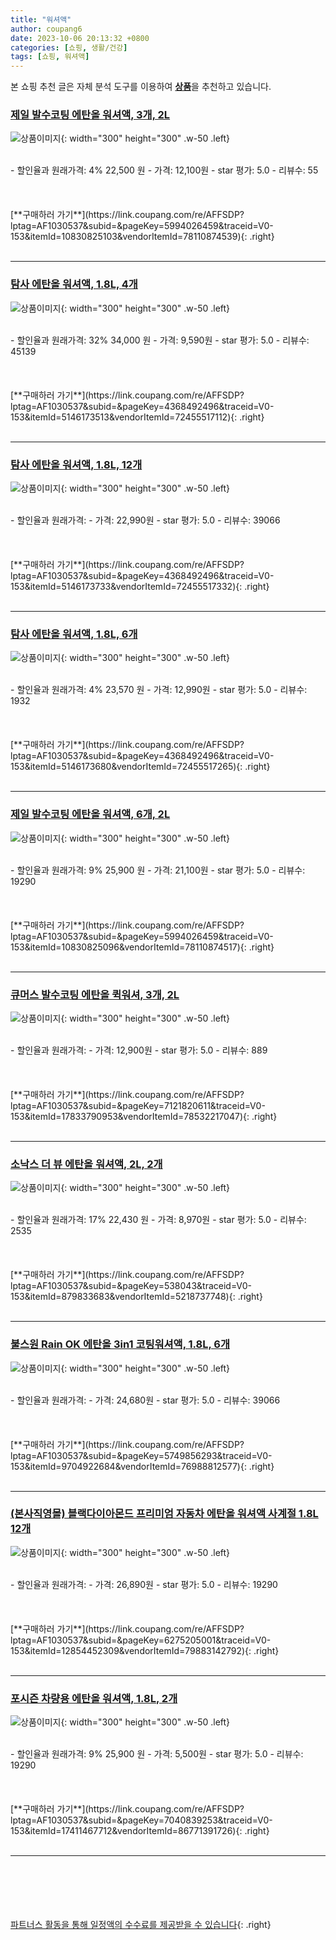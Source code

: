```yaml
---
title: "워셔액"
author: coupang6
date: 2023-10-06 20:13:32 +0800
categories: [쇼핑, 생활/건강]
tags: [쇼핑, 워셔액]
---
```


본 쇼핑 추천 글은 자체 분석 도구를 이용하여 [**상품**](https://link.coupang.com/a/bao1ui)을 추천하고 있습니다.

### [제일 발수코팅 에탄올 워셔액, 3개, 2L](https://link.coupang.com/re/AFFSDP?lptag=AF1030537&subid=&pageKey=5994026459&traceid=V0-153&itemId=10830825103&vendorItemId=78110874539)

![상품이미지](https://thumbnail8.coupangcdn.com/thumbnails/remote/230x230ex/image/retail/images/183273490135904-b6cc8f0c-ee76-45fd-b2e5-9de917506812.jpg){: width="300" height="300" .w-50 .left}


<br>
- 할인율과 원래가격: 4%  22,500   원
- 가격: 12,100원
- star 평가: 5.0
- 리뷰수: 55
<br>
<br>
<br>
<br>
[**구매하러 가기**](https://link.coupang.com/re/AFFSDP?lptag=AF1030537&subid=&pageKey=5994026459&traceid=V0-153&itemId=10830825103&vendorItemId=78110874539){: .right}
<br>
<br>

---

### [탐사 에탄올 워셔액, 1.8L, 4개](https://link.coupang.com/re/AFFSDP?lptag=AF1030537&subid=&pageKey=4368492496&traceid=V0-153&itemId=5146173513&vendorItemId=72455517112)

![상품이미지](https://thumbnail8.coupangcdn.com/thumbnails/remote/230x230ex/image/retail/images/7949767780417285-b1d99f19-1c47-4d7c-af79-0056f0f1eaba.jpg){: width="300" height="300" .w-50 .left}


<br>
- 할인율과 원래가격: 32%  34,000   원
- 가격: 9,590원
- star 평가: 5.0
- 리뷰수: 45139
<br>
<br>
<br>
<br>
[**구매하러 가기**](https://link.coupang.com/re/AFFSDP?lptag=AF1030537&subid=&pageKey=4368492496&traceid=V0-153&itemId=5146173513&vendorItemId=72455517112){: .right}
<br>
<br>

---

### [탐사 에탄올 워셔액, 1.8L, 12개](https://link.coupang.com/re/AFFSDP?lptag=AF1030537&subid=&pageKey=4368492496&traceid=V0-153&itemId=5146173733&vendorItemId=72455517332)

![상품이미지](https://thumbnail7.coupangcdn.com/thumbnails/remote/230x230ex/image/retail/images/7172047826679358-2b9741e8-cf43-4496-a4f5-f8ca3c8240b6.jpg){: width="300" height="300" .w-50 .left}


<br>
- 할인율과 원래가격: 
- 가격: 22,990원
- star 평가: 5.0
- 리뷰수: 39066
<br>
<br>
<br>
<br>
[**구매하러 가기**](https://link.coupang.com/re/AFFSDP?lptag=AF1030537&subid=&pageKey=4368492496&traceid=V0-153&itemId=5146173733&vendorItemId=72455517332){: .right}
<br>
<br>

---

### [탐사 에탄올 워셔액, 1.8L, 6개](https://link.coupang.com/re/AFFSDP?lptag=AF1030537&subid=&pageKey=4368492496&traceid=V0-153&itemId=5146173680&vendorItemId=72455517265)

![상품이미지](https://thumbnail9.coupangcdn.com/thumbnails/remote/230x230ex/image/retail/images/8500094234933817-172b2dc3-260d-4186-b01a-31ccb0f78604.jpg){: width="300" height="300" .w-50 .left}


<br>
- 할인율과 원래가격: 4%  23,570   원
- 가격: 12,990원
- star 평가: 5.0
- 리뷰수: 1932
<br>
<br>
<br>
<br>
[**구매하러 가기**](https://link.coupang.com/re/AFFSDP?lptag=AF1030537&subid=&pageKey=4368492496&traceid=V0-153&itemId=5146173680&vendorItemId=72455517265){: .right}
<br>
<br>

---

### [제일 발수코팅 에탄올 워셔액, 6개, 2L](https://link.coupang.com/re/AFFSDP?lptag=AF1030537&subid=&pageKey=5994026459&traceid=V0-153&itemId=10830825096&vendorItemId=78110874517)

![상품이미지](https://thumbnail8.coupangcdn.com/thumbnails/remote/230x230ex/image/rs_quotation_api/qresgu8s/90473e909d8a431b8e7688496d61eb5d.jpg){: width="300" height="300" .w-50 .left}


<br>
- 할인율과 원래가격: 9%  25,900   원
- 가격: 21,100원
- star 평가: 5.0
- 리뷰수: 19290
<br>
<br>
<br>
<br>
[**구매하러 가기**](https://link.coupang.com/re/AFFSDP?lptag=AF1030537&subid=&pageKey=5994026459&traceid=V0-153&itemId=10830825096&vendorItemId=78110874517){: .right}
<br>
<br>

---

### [큐머스 발수코팅 에탄올 퀵워셔, 3개, 2L](https://link.coupang.com/re/AFFSDP?lptag=AF1030537&subid=&pageKey=7121820611&traceid=V0-153&itemId=17833790953&vendorItemId=78532217047)

![상품이미지](https://thumbnail6.coupangcdn.com/thumbnails/remote/230x230ex/image/retail/images/352234755120875-65205302-5e31-4665-8a04-d97ff0c34cb9.jpg){: width="300" height="300" .w-50 .left}


<br>
- 할인율과 원래가격: 
- 가격: 12,900원
- star 평가: 5.0
- 리뷰수: 889
<br>
<br>
<br>
<br>
[**구매하러 가기**](https://link.coupang.com/re/AFFSDP?lptag=AF1030537&subid=&pageKey=7121820611&traceid=V0-153&itemId=17833790953&vendorItemId=78532217047){: .right}
<br>
<br>

---

### [소낙스 더 뷰 에탄올 워셔액, 2L, 2개](https://link.coupang.com/re/AFFSDP?lptag=AF1030537&subid=&pageKey=538043&traceid=V0-153&itemId=879833683&vendorItemId=5218737748)

![상품이미지](https://thumbnail6.coupangcdn.com/thumbnails/remote/230x230ex/image/retail/images/2985091325073991-4e1eddaa-9255-4ef0-8007-6152a8251df0.jpg){: width="300" height="300" .w-50 .left}


<br>
- 할인율과 원래가격: 17%  22,430   원
- 가격: 8,970원
- star 평가: 5.0
- 리뷰수: 2535
<br>
<br>
<br>
<br>
[**구매하러 가기**](https://link.coupang.com/re/AFFSDP?lptag=AF1030537&subid=&pageKey=538043&traceid=V0-153&itemId=879833683&vendorItemId=5218737748){: .right}
<br>
<br>

---

### [불스원 Rain OK 에탄올 3in1 코팅워셔액, 1.8L, 6개](https://link.coupang.com/re/AFFSDP?lptag=AF1030537&subid=&pageKey=5749856293&traceid=V0-153&itemId=9704922684&vendorItemId=76988812577)

![상품이미지](https://thumbnail9.coupangcdn.com/thumbnails/remote/230x230ex/image/retail/images/2366217785644752-9ee1a706-15a3-4d62-a695-86474a44f67a.jpg){: width="300" height="300" .w-50 .left}


<br>
- 할인율과 원래가격: 
- 가격: 24,680원
- star 평가: 5.0
- 리뷰수: 39066
<br>
<br>
<br>
<br>
[**구매하러 가기**](https://link.coupang.com/re/AFFSDP?lptag=AF1030537&subid=&pageKey=5749856293&traceid=V0-153&itemId=9704922684&vendorItemId=76988812577){: .right}
<br>
<br>

---

### [(본사직영몰) 블랙다이아몬드 프리미엄 자동차 에탄올 워셔액 사계절 1.8L 12개](https://link.coupang.com/re/AFFSDP?lptag=AF1030537&subid=&pageKey=6275205001&traceid=V0-153&itemId=12854452309&vendorItemId=79883142792)

![상품이미지](https://thumbnail7.coupangcdn.com/thumbnails/remote/230x230ex/image/vendor_inventory/995c/7357c9b21957b2a27e9559627460d66fd2dce518091904cf7756f8196d9c.jpg){: width="300" height="300" .w-50 .left}


<br>
- 할인율과 원래가격: 
- 가격: 26,890원
- star 평가: 5.0
- 리뷰수: 19290
<br>
<br>
<br>
<br>
[**구매하러 가기**](https://link.coupang.com/re/AFFSDP?lptag=AF1030537&subid=&pageKey=6275205001&traceid=V0-153&itemId=12854452309&vendorItemId=79883142792){: .right}
<br>
<br>

---

### [포시즌 차량용 에탄올 워셔액, 1.8L, 2개](https://link.coupang.com/re/AFFSDP?lptag=AF1030537&subid=&pageKey=7040839253&traceid=V0-153&itemId=17411467712&vendorItemId=86771391726)

![상품이미지](https://thumbnail10.coupangcdn.com/thumbnails/remote/230x230ex/image/retail/images/1754025120843653-92a8ba33-db99-45c0-832c-af510d5e827a.jpg){: width="300" height="300" .w-50 .left}


<br>
- 할인율과 원래가격: 9%  25,900   원
- 가격: 5,500원
- star 평가: 5.0
- 리뷰수: 19290
<br>
<br>
<br>
<br>
[**구매하러 가기**](https://link.coupang.com/re/AFFSDP?lptag=AF1030537&subid=&pageKey=7040839253&traceid=V0-153&itemId=17411467712&vendorItemId=86771391726){: .right}
<br>
<br>

---
<br><br><br><br><br> [파트너스 활동을 통해 일정액의 수수료를 제공받을 수 있습니다](https://link.coupang.com/a/bao1ui){: .right}